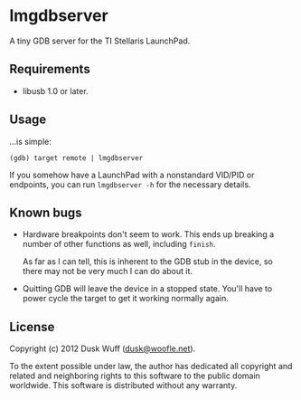 lmgdbserver
===========

A tiny GDB server for the TI Stellaris LaunchPad.


Requirements
------------

* libusb 1.0 or later.


Usage
-----

...is simple:

    (gdb) target remote | lmgdbserver

If you somehow have a LaunchPad with a nonstandard VID/PID or endpoints, you
can run `lmgdbserver -h` for the necessary details.


Known bugs
----------

* Hardware breakpoints don't seem to work. This ends up breaking a number of
  other functions as well, including `finish`.

  As far as I can tell, this is inherent to the GDB stub in the device, so
  there may not be very much I can do about it.

* Quitting GDB will leave the device in a stopped state. You'll have to power
  cycle the target to get it working normally again.


License
-------

Copyright (c) 2012 Dusk Wuff (dusk@woofle.net).

To the extent possible under law, the author has dedicated all copyright and
related and neighboring rights to this software to the public domain worldwide.
This software is distributed without any warranty.

